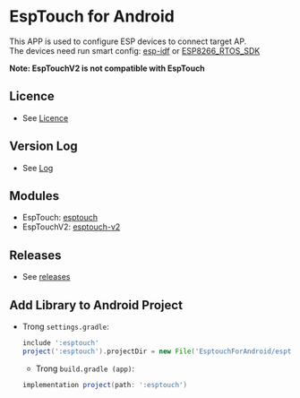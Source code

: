 # EspTouch for Android
This APP is used to configure ESP devices to connect target AP.  
The devices need run smart config: [esp-idf](https://github.com/espressif/esp-idf/tree/master/examples/wifi/smart_config) or [ESP8266_RTOS_SDK](https://github.com/espressif/ESP8266_RTOS_SDK/tree/master/examples/wifi/smart_config)  

**Note: EspTouchV2 is not compatible with EspTouch**

## Licence

- See [Licence](ESPRESSIF_MIT_LICENSE)

## Version Log

- See [Log](log/log-en.md)

## Modules

- EspTouch: [esptouch](esptouch)
- EspTouchV2: [esptouch-v2](esptouch-v2)

## Releases
- See [releases](https://github.com/EspressifApp/EsptouchForAndroid/releases)

## Add Library to Android Project

- Trong `settings.gradle`:

  ```gradle
  include ':esptouch'
  project(':esptouch').projectDir = new File('EsptouchForAndroid/esptouch')
  ```

  - Trong `build.gradle (app)`:

  ```gradle
  implementation project(path: ':esptouch')
  ```
